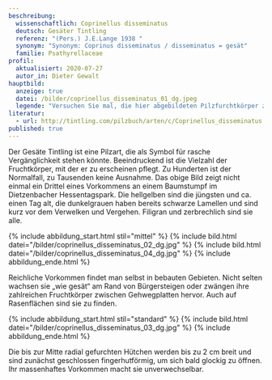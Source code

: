 ```yaml
---
beschreibung:
  wissenschaftlich: Coprinellus disseminatus
  deutsch: Gesäter Tintling
  referenz: "(Pers.) J.E.Lange 1938 "
  synonym: "Synonym: Coprinus disseminatus / disseminatus = gesät"
  familie: Psathyrellaceae
profil:
  aktualisiert: 2020-07-27
  autor_in: Dieter Gewalt
hauptbild:
  anzeige: true
  datei: /bilder/coprinellus_disseminatus_01_dg.jpeg
  legende: "Versuchen Sie mal, die hier abgebildeten Pilzfurchtkörper zu zählen! "
literatur:
  - url: http://tintling.com/pilzbuch/arten/c/Coprinellus_disseminatus.html
published: true
---
```

Der Gesäte Tintling ist eine Pilzart, die als Symbol für rasche Vergänglichkeit stehen könnte. Beeindruckend ist die Vielzahl der Fruchtkörper, mit der er zu erscheinen pflegt. Zu Hunderten ist der Normalfall, zu Tausenden keine Ausnahme. Das obige Bild zeigt nicht einmal ein Drittel eines Vorkommens an einem Baumstumpf im Dietzenbacher Hessentagspark. Die hellgelben sind die jüngsten und ca. einen Tag alt, die dunkelgrauen haben bereits schwarze Lamellen und sind kurz vor dem Verwelken und Vergehen. Filigran und zerbrechlich sind sie alle.

{% include abbildung_start.html stil="mittel" %}
{% include bild.html datei="/bilder/coprinellus_disseminatus_02_dg.jpg" %}
{% include bild.html datei="/bilder/coprinellus_disseminatus_04_dg.jpg" %}
{% include abbildung_ende.html %}

Reichliche Vorkommen findet man selbst in bebauten Gebieten. Nicht selten wachsen sie „wie gesät“ am Rand von Bürgersteigen oder zwängen ihre zahlreichen Fruchtkörper zwischen Gehwegplatten hervor. Auch auf Rasenflächen sind sie zu finden.

{% include abbildung_start.html stil="standard" %}
{% include bild.html datei="/bilder/coprinellus_disseminatus_03_dg.jpg" %}
{% include abbildung_ende.html %}

Die bis zur Mitte radial gefurchten Hütchen werden bis zu 2 cm breit und sind zunächst geschlossen fingerhutförmig, um sich bald glockig zu öffnen. Ihr massenhaftes Vorkommen macht sie unverwechselbar.
